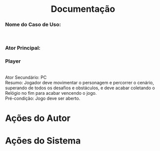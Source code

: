 <h1 align= "center"> Documentação </h1>
<strong><h3>Nome do Caso de Uso:</h3></strong>
<br>
<strong><h3>Ator Principal:</h3></strong> <h3>Player</h3>
<br>
Ator Secundário: PC
<br>
Resumo: Jogador deve movimentar o personagem e percorrer o cenário, 
superando de todos os desafios e obstáculos, e deve acabar coletando 
o Relógio no fim para acabar vencendo o jogo.
<br>
Pré-condição: Jogo deve ser aberto.

<h1>Ações do Autor</h1> <h1 aling="left">Ações do Sistema</h1>
